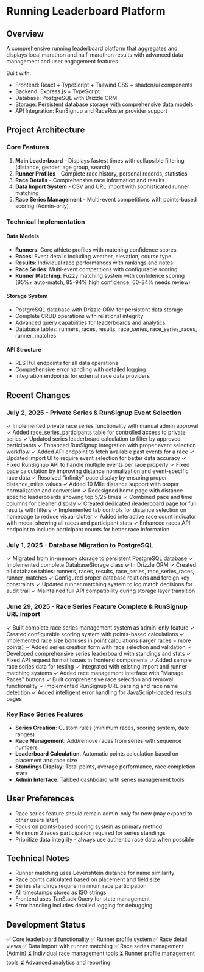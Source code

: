 # Running Leaderboard Platform

## Overview
A comprehensive running leaderboard platform that aggregates and displays local marathon and half-marathon results with advanced data management and user engagement features.

Built with:
- Frontend: React + TypeScript + Tailwind CSS + shadcn/ui components
- Backend: Express.js + TypeScript
- Database: PostgreSQL with Drizzle ORM
- Storage: Persistent database storage with comprehensive data models
- API Integration: RunSignup and RaceRoster provider support

## Project Architecture

### Core Features
1. **Main Leaderboard** - Displays fastest times with collapsible filtering (distance, gender, age group, search)
2. **Runner Profiles** - Complete race history, personal records, statistics
3. **Race Details** - Comprehensive race information and results
4. **Data Import System** - CSV and URL import with sophisticated runner matching
5. **Race Series Management** - Multi-event competitions with points-based scoring (Admin-only)

### Technical Implementation

#### Data Models
- **Runners**: Core athlete profiles with matching confidence scores
- **Races**: Event details including weather, elevation, course type
- **Results**: Individual race performances with rankings and notes
- **Race Series**: Multi-event competitions with configurable scoring
- **Runner Matching**: Fuzzy matching system with confidence scoring (95%+ auto-match, 85-94% high confidence, 60-84% needs review)

#### Storage System
- PostgreSQL database with Drizzle ORM for persistent data storage
- Complete CRUD operations with relational integrity
- Advanced query capabilities for leaderboards and analytics
- Database tables: runners, races, results, race_series, race_series_races, runner_matches

#### API Structure
- RESTful endpoints for all data operations
- Comprehensive error handling with detailed logging
- Integration endpoints for external race data providers

## Recent Changes

### July 2, 2025 - Private Series & RunSignup Event Selection
✓ Implemented private race series functionality with manual admin approval
✓ Added race_series_participants table for controlled access to private series
✓ Updated series leaderboard calculation to filter by approved participants
✓ Enhanced RunSignup integration with proper event selection workflow
✓ Added API endpoint to fetch available past events for a race
✓ Updated import UI to require event selection for better data accuracy
✓ Fixed RunSignup API to handle multiple events per race properly
✓ Fixed pace calculation by improving distance normalization and event-specific race data
✓ Resolved "infinity" pace display by ensuring proper distance_miles values
✓ Added 10 Mile distance support with proper normalization and conversion
✓ Redesigned home page with distance-specific leaderboards showing top 5/25 times
✓ Combined pace and time columns for cleaner display
✓ Created dedicated /leaderboard page for full results with filters
✓ Implemented tab controls for distance selection on homepage to reduce visual clutter
✓ Added interactive race count indicator with modal showing all races and participant stats
✓ Enhanced races API endpoint to include participant counts for better race information

### July 1, 2025 - Database Migration to PostgreSQL
✓ Migrated from in-memory storage to persistent PostgreSQL database
✓ Implemented complete DatabaseStorage class with Drizzle ORM
✓ Created all database tables: runners, races, results, race_series, race_series_races, runner_matches
✓ Configured proper database relations and foreign key constraints
✓ Updated runner matching system to log match decisions for audit trail
✓ Maintained full API compatibility during storage layer transition

### June 29, 2025 - Race Series Feature Complete & RunSignup URL Import
✓ Built complete race series management system as admin-only feature
✓ Created configurable scoring system with points-based calculations
✓ Implemented race size bonuses in point calculations (larger races = more points)
✓ Added series creation form with race selection and validation
✓ Developed comprehensive series leaderboard with standings and stats
✓ Fixed API request format issues in frontend components
✓ Added sample race series data for testing
✓ Integrated with existing import and runner matching systems
✓ Added race management interface with "Manage Races" buttons
✓ Built comprehensive race selection and removal functionality
✓ Implemented RunSignup URL parsing and race name detection
✓ Added intelligent error handling for JavaScript-loaded results pages

### Key Race Series Features
- **Series Creation**: Custom rules (minimum races, scoring system, date ranges)
- **Race Management**: Add/remove races from series with sequence numbers
- **Leaderboard Calculation**: Automatic points calculation based on placement and race size
- **Standings Display**: Total points, average performance, race completion stats
- **Admin Interface**: Tabbed dashboard with series management tools

## User Preferences
- Race series feature should remain admin-only for now (may expand to other users later)
- Focus on points-based scoring system as primary method
- Minimum 2 races participation required for series standings
- Prioritize data integrity - always use authentic race data when possible

## Technical Notes
- Runner matching uses Levenshtein distance for name similarity
- Race points calculated based on placement and field size
- Series standings require minimum race participation
- All timestamps stored as ISO strings
- Frontend uses TanStack Query for state management
- Error handling includes detailed logging for debugging

## Development Status
✅ Core leaderboard functionality
✅ Runner profile system
✅ Race detail views
✅ Data import with runner matching
✅ Race series management (Admin)
⏳ Individual race management tools
⏳ Runner profile management tools
⏳ Advanced analytics and reporting